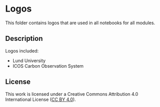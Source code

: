 # Logos
This folder contains logos that are used in all notebooks for all modules.


## Description
Logos included:

* Lund University
* ICOS Carbon Observation System


## License
This work is licensed under a
Creative Commons Attribution 4.0 International License ([CC BY 4.0](http://creativecommons.org/licenses/by/4.0/)).

